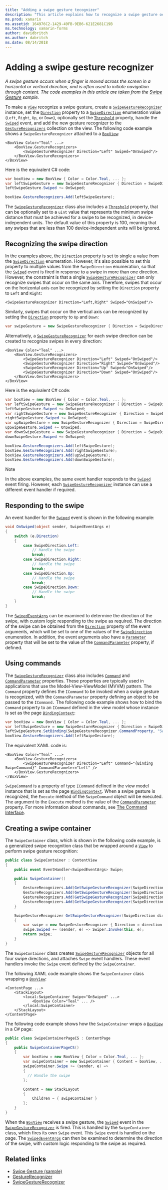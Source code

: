 ```yaml
---
title: "Adding a swipe gesture tecognizer"
description: "This article explains how to recognize a swipe gesture occurring on a view."
ms.prod: xamarin
ms.assetid: 164976C2-1429-49FB-9EB6-621E2681C19B
ms.technology: xamarin-forms
author: davidbritch
ms.author: dabritch
ms.date: 08/14/2018
---
```


# Adding a swipe gesture recognizer

_A swipe gesture occurs when a finger is moved across the screen in a horizontal or vertical direction, and is often used to initiate navigation through content. The code examples in this article are taken from the [Swipe Gesture](https://developer.xamarin.com/samples/xamarin-forms/WorkingWithGestures/SwipeGesture/) sample._

To make a [`View`](xref:Xamarin.Forms.View) recognize a swipe gesture, create a [`SwipeGestureRecognizer`](xref:Xamarin.Forms.SwipeGestureRecognizer) instance, set the [`Direction`](xref:Xamarin.Forms.SwipeGestureRecognizer.Direction) property to a [`SwipeDirection`](xref:Xamarin.Forms.SwipeDirection) enumeration value (`Left`, `Right`, `Up`, or `Down`), optionally set the [`Threshold`](xref:Xamarin.Forms.SwipeGestureRecognizer.Threshold) property, handle the [`Swiped`](xref:Xamarin.Forms.SwipeGestureRecognizer.Swiped) event, and add the new gesture recognizer to the [`GestureRecognizers`](xref:Xamarin.Forms.View.GestureRecognizers) collection on the view. The following code example shows a `SwipeGestureRecognizer` attached to a [`BoxView`](xref:Xamarin.Forms.BoxView):

```xaml
<BoxView Color="Teal" ...>
    <BoxView.GestureRecognizers>
        <SwipeGestureRecognizer Direction="Left" Swiped="OnSwiped"/>
    </BoxView.GestureRecognizers>
</BoxView>
```

Here is the equivalent C# code:

```csharp
var boxView = new BoxView { Color = Color.Teal, ... };
var leftSwipeGesture = new SwipeGestureRecognizer { Direction = SwipeDirection.Left };
leftSwipeGesture.Swiped += OnSwiped;

boxView.GestureRecognizers.Add(leftSwipeGesture);
```

The [`SwipeGestureRecognizer`](xref:Xamarin.Forms.SwipeGestureRecognizer) class also includes a [`Threshold`](xref:Xamarin.Forms.SwipeGestureRecognizer.Threshold) property, that can be optionally set to a `uint` value that represents the minimum swipe distance that must be achieved for a swipe to be recognized, in device-independent units. The default value of this property is 100, meaning that any swipes that are less than 100 device-independent units will be ignored.

## Recognizing the swipe direction

In the examples above, the [`Direction`](xref:Xamarin.Forms.SwipedEventArgs.Direction) property is set to single a value from the [`SwipeDirection`](xref:Xamarin.Forms.SwipeDirection) enumeration. However, it's also possible to set this property to multiple values from the `SwipeDirection` enumeration, so that the [`Swiped`](xref:Xamarin.Forms.SwipeGestureRecognizer.Swiped) event is fired in response to a swipe in more than one direction. However, the constraint is that a single [`SwipeGestureRecognizer`](xref:Xamarin.Forms.SwipeGestureRecognizer) can only recognize swipes that occur on the same axis. Therefore, swipes that occur on the horizontal axis can be recognized by setting the `Direction` property to `Left` and `Right`:

```xaml
<SwipeGestureRecognizer Direction="Left,Right" Swiped="OnSwiped"/>
```

Similarly, swipes that occur on the vertical axis can be recognized by setting the [`Direction`](xref:Xamarin.Forms.SwipedEventArgs.Direction) property to `Up` and `Down`:

```csharp
var swipeGesture = new SwipeGestureRecognizer { Direction = SwipeDirection.Up | SwipeDirection.Down };
```

Alternatively, a [`SwipeGestureRecognizer`](xref:Xamarin.Forms.SwipeGestureRecognizer) for each swipe direction can be created to recognize swipes in every direction:

```xaml
<BoxView Color="Teal" ...>
    <BoxView.GestureRecognizers>
        <SwipeGestureRecognizer Direction="Left" Swiped="OnSwiped"/>
        <SwipeGestureRecognizer Direction="Right" Swiped="OnSwiped"/>
        <SwipeGestureRecognizer Direction="Up" Swiped="OnSwiped"/>
        <SwipeGestureRecognizer Direction="Down" Swiped="OnSwiped"/>
    </BoxView.GestureRecognizers>
</BoxView>
```

Here is the equivalent C# code:

```csharp
var boxView = new BoxView { Color = Color.Teal, ... };
var leftSwipeGesture = new SwipeGestureRecognizer { Direction = SwipeDirection.Left };
leftSwipeGesture.Swiped += OnSwiped;
var rightSwipeGesture = new SwipeGestureRecognizer { Direction = SwipeDirection.Right };
rightSwipeGesture.Swiped += OnSwiped;
var upSwipeGesture = new SwipeGestureRecognizer { Direction = SwipeDirection.Up };
upSwipeGesture.Swiped += OnSwiped;
var downSwipeGesture = new SwipeGestureRecognizer { Direction = SwipeDirection.Down };
downSwipeGesture.Swiped += OnSwiped;

boxView.GestureRecognizers.Add(leftSwipeGesture);
boxView.GestureRecognizers.Add(rightSwipeGesture);
boxView.GestureRecognizers.Add(upSwipeGesture);
boxView.GestureRecognizers.Add(downSwipeGesture);
```

> [!NOTE]
> In the above examples, the same event handler responds to the [`Swiped`](xref:Xamarin.Forms.SwipeGestureRecognizer.Swiped) event firing. However, each [`SwipeGestureRecognizer`](xref:Xamarin.Forms.SwipeGestureRecognizer) instance can use a different event handler if required.

## Responding to the swipe

An event handler for the [`Swiped`](xref:Xamarin.Forms.SwipeGestureRecognizer.Swiped) event is shown in the following example:

```csharp
void OnSwiped(object sender, SwipedEventArgs e)
{
    switch (e.Direction)
    {
        case SwipeDirection.Left:
            // Handle the swipe
            break;
        case SwipeDirection.Right:
            // Handle the swipe
            break;
        case SwipeDirection.Up:
            // Handle the swipe
            break;
        case SwipeDirection.Down:
            // Handle the swipe
            break;
    }
}
```

The [`SwipedEventArgs`](xref:Xamarin.Forms.SwipedEventArgs) can be examined to determine the direction of the swipe, with custom logic responding to the swipe as required. The direction of the swipe can be obtained from the [`Direction`](xref:Xamarin.Forms.SwipedEventArgs.Direction) property of the event arguments, which will be set to one of the values of the [`SwipeDirection`](xref:Xamarin.Forms.SwipeDirection) enumeration. In addition, the event arguments also have a [`Parameter`](xref:Xamarin.Forms.SwipedEventArgs.Parameter) property that will be set to the value of the [`CommandParameter`](xref:Xamarin.Forms.SwipeGestureRecognizer.CommandParameter) property, if defined.

## Using commands

The [`SwipeGestureRecognizer`](xref:Xamarin.Forms.SwipeGestureRecognizer) class also includes [`Command`](xref:Xamarin.Forms.SwipeGestureRecognizer.Command) and [`CommandParameter`](xref:Xamarin.Forms.SwipeGestureRecognizer.CommandParameter) properties. These properties are typically used in applications that use the Model-View-ViewModel (MVVM) pattern. The `Command` property defines the `ICommand` to be invoked when a swipe gesture is recognized, with the `CommandParameter` property defining an object to be passed to the `ICommand.` The following code example shows how to bind the `Command` property to an `ICommand` defined in the view model whose instance is set as the page [`BindingContext`](xref:Xamarin.Forms.BindableObject.BindingContext):

```csharp
var boxView = new BoxView { Color = Color.Teal, ... };
var leftSwipeGesture = new SwipeGestureRecognizer { Direction = SwipeDirection.Left, CommandParameter = "Left" };
leftSwipeGesture.SetBinding(SwipeGestureRecognizer.CommandProperty, "SwipeCommand");
boxView.GestureRecognizers.Add(leftSwipeGesture);
```

The equivalent XAML code is:

```xaml
<BoxView Color="Teal" ...>
    <BoxView.GestureRecognizers>
        <SwipeGestureRecognizer Direction="Left" Command="{Binding SwipeCommand}" CommandParameter="Left" />
    </BoxView.GestureRecognizers>
</BoxView>
```

`SwipeCommand` is a property of type `ICommand` defined in the view model instance that is set as the page [`BindingContext`](xref:Xamarin.Forms.BindableObject.BindingContext). When a swipe gesture is recognized, the `Execute` method of the `SwipeCommand` object will be executed. The argument to the `Execute` method is the value of the [`CommandParameter`](xref:Xamarin.Forms.SwipeGestureRecognizer.CommandParameter) property. For more information about commands, see [The Command Interface](~/xamarin-forms/app-fundamentals/data-binding/commanding.md).

## Creating a swipe container

The `SwipeContainer` class, which is shown in the following code example, is a generalized swipe recognition class that be wrapped around a [`View`](xref:Xamarin.Forms.View) to perform swipe gesture recognition:

```csharp
public class SwipeContainer : ContentView
{
    public event EventHandler<SwipedEventArgs> Swipe;

    public SwipeContainer()
    {
        GestureRecognizers.Add(GetSwipeGestureRecognizer(SwipeDirection.Left));
        GestureRecognizers.Add(GetSwipeGestureRecognizer(SwipeDirection.Right));
        GestureRecognizers.Add(GetSwipeGestureRecognizer(SwipeDirection.Up));
        GestureRecognizers.Add(GetSwipeGestureRecognizer(SwipeDirection.Down));
    }

    SwipeGestureRecognizer GetSwipeGestureRecognizer(SwipeDirection direction)
    {
        var swipe = new SwipeGestureRecognizer { Direction = direction };
        swipe.Swiped += (sender, e) => Swipe?.Invoke(this, e);
        return swipe;
    }
}
```

The `SwipeContainer` class creates [`SwipeGestureRecognizer`](xref:Xamarin.Forms.SwipeGestureRecognizer) objects for all four swipe directions, and attaches `Swipe` event handlers. These event handlers invoke the `Swipe` event defined by the `SwipeContainer`.

The following XAML code example shows the `SwipeContainer` class wrapping a [`BoxView`](xref:Xamarin.Forms.BoxView):

```xaml
<ContentPage ...>
    <StackLayout>
        <local:SwipeContainer Swipe="OnSwiped" ...>
            <BoxView Color="Teal" ... />
        </local:SwipeContainer>
    </StackLayout>
</ContentPage>
```

The following code example shows how the `SwipeContainer` wraps a [`BoxView`](xref:Xamarin.Forms.BoxView) in a C# page:

```csharp
public class SwipeContainerPageCS : ContentPage
{
    public SwipeContainerPageCS()
    {
        var boxView = new BoxView { Color = Color.Teal, ... };
        var swipeContainer = new SwipeContainer { Content = boxView, ... };
        swipeContainer.Swipe += (sender, e) =>
        {
          // Handle the swipe
        };

        Content = new StackLayout
        {
            Children = { swipeContainer }
        };
    }
}
```

When the [`BoxView`](xref:Xamarin.Forms.BoxView) receives a swipe gesture, the [`Swiped`](xref:Xamarin.Forms.SwipeGestureRecognizer.Swiped) event in the [`SwipeGestureRecognizer`](xref:Xamarin.Forms.SwipeGestureRecognizer) is fired. This is handled by the `SwipeContainer` class, which fires its own `Swipe` event. This `Swipe` event is handled on the page. The [`SwipedEventArgs`](xref:Xamarin.Forms.SwipedEventArgs) can then be examined to determine the direction of the swipe, with custom logic responding to the swipe as required.

## Related links

- [Swipe Gesture (sample)](https://developer.xamarin.com/samples/xamarin-forms/WorkingWithGestures/SwipeGesture/)
- [GestureRecognizer](xref:Xamarin.Forms.GestureRecognizer)
- [SwipeGestureRecognizer](xref:Xamarin.Forms.SwipeGestureRecognizer)
